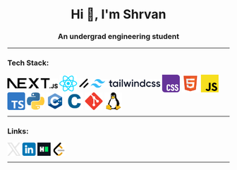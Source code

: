 <h1 align="center">Hi 👋, I'm Shrvan</h1>
<h3 align="center">An undergrad engineering student</h3>
<hr />

<h3 align="left">Tech Stack:</h3>
<p align="left">
    <a href="https://nextjs.org" target="_blank" rel="noopener noreferrer"
        ><picture>
            <source
                srcset="assets/nextjs-icon-dark.svg"
                media="(prefers-color-scheme: dark)" />
            <source
                srcset="assets/nextjs-icon-light.svg"
                media="(prefers-color-scheme: light)" />
            <img
                src="assets/nextjs-icon-light.svg"
                alt="next.js"
                height="23"
                align="center" /></picture
    ></a>
    <a href="https://react.dev" target="_blank" rel="noopener noreferrer"
        ><img
            src="assets/react-icon.svg"
            alt="react"
            width="40"
            height="40"
            align="center"
    /></a>
    <a href="https://ui.shadcn.com/" target="_blank" rel="noopener noreferrer"
        ><picture>
            <source
                srcset="assets/shadcn-icon-dark.svg"
                media="(prefers-color-scheme: dark)" />
            <source
                srcset="assets/shadcn-icon-light.svg"
                media="(prefers-color-scheme: light)" />
            <img
                src="assets/shadcn-icon-light.svg"
                alt="next.js"
                height="23"
                align="center" /></picture
    ></a>
    <a href="https://tailwindcss.com" target="_blank" rel="noopener noreferrer"
        ><picture>
            <source
                srcset="assets/tailwindcss-icon-dark.svg"
                media="(prefers-color-scheme: dark)" />
            <source
                srcset="assets/tailwindcss-icon-light.svg"
                media="(prefers-color-scheme: light)" />
            <img
                src="assets/tailwindcss-icon-light.svg"
                alt="next.js"
                height="20"
                align="center" /></picture
    ></a>
    <a
        href="https://developer.mozilla.org/en-US/docs/Web/CSS"
        target="_blank"
        rel="noopener noreferrer"
        ><img
            src="assets/css-icon.svg"
            alt="css"
            width="40"
            height="40"
            align="center"
    /></a>
    <a
        href="https://developer.mozilla.org/en-US/docs/Web/HTML"
        target="_blank"
        rel="noopener noreferrer"
        ><img
            src="assets/html-icon.svg"
            alt="html"
            width="40"
            height="40"
            align="center"
    /></a>
    <a
        href="https://developer.mozilla.org/en-US/docs/Web/JavaScript"
        target="_blank"
        rel="noopener noreferrer"
        ><img
            src="assets/javascript-icon.svg"
            alt="javascript"
            width="40"
            height="40"
            align="center"
    /></a>
    <a
        href="https://www.typescriptlang.org"
        target="_blank"
        rel="noopener noreferrer"
        ><img
            src="assets/typescript-icon.svg"
            alt="typescript"
            width="40"
            height="40"
            align="center"
    /></a>
    <a href="https://www.python.org" target="_blank" rel="noopener noreferrer"
        ><img
            src="assets/python-icon.svg"
            alt="python"
            width="40"
            height="40"
            align="center"
    /></a>
    <a
        href="https://en.wikipedia.org/wiki/C%2B%2B"
        target="_blank"
        rel="noopener noreferrer"
        ><img
            src="assets/cpp-icon.svg"
            alt="c++"
            width="40"
            height="40"
            align="center"
    /></a>
    <a
        href="https://en.wikipedia.org/wiki/C_(programming_language)"
        target="_blank"
        rel="noopener noreferrer"
        ><img
            src="assets/c-icon.svg"
            alt="git"
            width="40"
            height="40"
            align="center"
    /></a>
    <a href="https://git-scm.com" target="_blank" rel="noopener noreferrer"
        ><img
            src="assets/git-icon.svg"
            alt="git"
            width="40"
            height="40"
            align="center"
    /></a>
    <a
        href="https://www.kernel.org/category/about.html"
        target="_blank"
        rel="noopener noreferrer"
        ><img
            src="assets/linux-icon.svg"
            alt="linux"
            width="40"
            height="40"
            align="center"
    /></a>
</p>

<hr />

<h3 align="left">Links:</h3>
<p align="left">
    <a
        href="https://x.com/shrvansudhakara"
        target="_blank"
        rel="noopener noreferrer"
        ><picture>
            <source
                srcset="assets/x-icon-dark.svg"
                media="(prefers-color-scheme: dark)" />
            <source
                srcset="assets/x-icon-light.svg"
                media="(prefers-color-scheme: light)" />
            <img
                src="assets/x-icon-dark.svg"
                alt="x.com/shrvansudhakara"
                height="30"
                width="30"
                align="center" /></picture
    ></a>
    <a
        href="https://linkedin.com/in/shrvansudhakara"
        target="_blank"
        rel="noopener noreferrer"
        ><picture>
            <source
                srcset="assets/linkedin-icon-dark.svg"
                media="(prefers-color-scheme: dark)" />
            <source
                srcset="assets/linkedin-icon-light.svg"
                media="(prefers-color-scheme: light)" />
            <img
                src="assets/linkedin-icon-light.svg"
                alt="linkedin.com/in/shrvansudhakara"
                height="30"
                width="30"
                align="center" /></picture
    ></a>
    <a
        href="https://www.hackerrank.com/shrvansudhakara"
        target="_blank"
        rel="noopener noreferrer"
        ><img
            align="center"
            src="assets/hackerrank-icon.svg"
            alt="hackerrank.com/shrvansudhakara"
            height="30"
            width="30"
    /></a>
    <a
        href="https://www.leetcode.com/shrvansudhakara"
        target="_blank"
        rel="noopener noreferrer"
        ><picture>
            <source
                srcset="assets/leetcode-icon-dark.svg"
                media="(prefers-color-scheme: dark)" />
            <source
                srcset="assets/leetcode-icon-light"
                media="(prefers-color-scheme: light)" />
            <img
                src="assets/leetcode-icon-light.svg"
                alt="leetcode.com/shrvansudhakara"
                height="30"
                width="30"
                align="center" /></picture
    ></a>
</p>
<hr />
